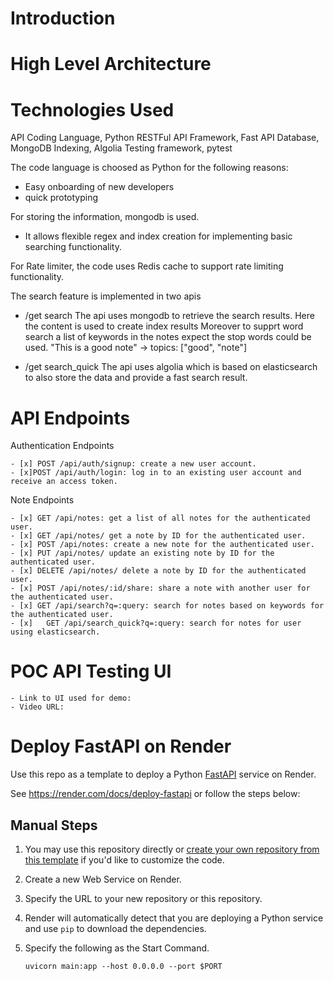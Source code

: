 # Introduction

# High Level Architecture

# Technologies Used

API Coding Language, Python
RESTFul API Framework, Fast API
Database, MongoDB
Indexing, Algolia
Testing framework, pytest

The code language is choosed as Python for the following reasons:
- Easy onboarding of new developers
- quick prototyping

For storing the information, mongodb is used.
- It allows flexible regex and index creation for implementing basic searching functionality.

For Rate limiter, the code uses Redis cache to support rate limiting functionality.

The search feature is implemented in two apis
- /get search
The api uses mongodb to retrieve the search results. Here the content is used to create index results
Moreover to supprt word search a list of keywords in the notes expect the stop words could be used.
"This is a good note" -> topics: ["good", "note"]

- /get search_quick
The api uses algolia which is based on elasticsearch to also store the data and provide a fast search result.


# API Endpoints

Authentication Endpoints

    - [x] POST /api/auth/signup: create a new user account.
    - [x]POST /api/auth/login: log in to an existing user account and receive an access token.

Note Endpoints

    - [x] GET /api/notes: get a list of all notes for the authenticated user.
    - [x] GET /api/notes/ get a note by ID for the authenticated user.
    - [x] POST /api/notes: create a new note for the authenticated user.
    - [x] PUT /api/notes/ update an existing note by ID for the authenticated user.
    - [x] DELETE /api/notes/ delete a note by ID for the authenticated user.
    - [x] POST /api/notes/:id/share: share a note with another user for the authenticated user.
    - [x] GET /api/search?q=:query: search for notes based on keywords for the authenticated user.
    - [x]   GET /api/search_quick?q=:query: search for notes for user using elasticsearch.

# POC API Testing UI
    - Link to UI used for demo: 
    - Video URL: 
# Deploy FastAPI on Render

Use this repo as a template to deploy a Python [FastAPI](https://fastapi.tiangolo.com) service on Render.

See https://render.com/docs/deploy-fastapi or follow the steps below:

## Manual Steps

1. You may use this repository directly or [create your own repository from this template](https://github.com/render-examples/fastapi/generate) if you'd like to customize the code.
2. Create a new Web Service on Render.
3. Specify the URL to your new repository or this repository.
4. Render will automatically detect that you are deploying a Python service and use `pip` to download the dependencies.
5. Specify the following as the Start Command.

    ```shell
    uvicorn main:app --host 0.0.0.0 --port $PORT
    ```